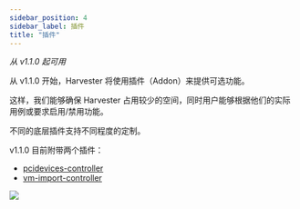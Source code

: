 ```yaml
---
sidebar_position: 4
sidebar_label: 插件
title: "插件"
---
```


_从 v1.1.0 起可用_

从 v1.1.0 开始，Harvester 将使用插件（Addon）来提供可选功能。

这样，我们能够确保 Harvester 占用较少的空间，同时用户能够根据他们的实际用例或要求启用/禁用功能。

不同的底层插件支持不同程度的定制。

v1.1.0 目前附带两个插件：
* [pcidevices-controller](./pcidevices.md)
* [vm-import-controller](./vmimport.md)

![](/img/v1.1/addons/DefaultAddons.png)